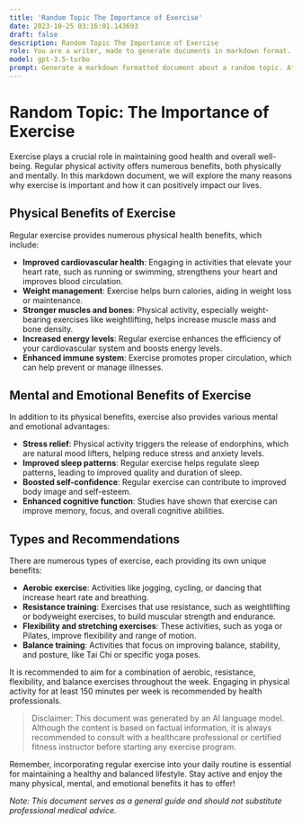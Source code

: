```yaml
---
title: 'Random Topic The Importance of Exercise'
date: 2023-10-25 03:16:01.143693
draft: false
description: Random Topic The Importance of Exercise
role: You are a writer, made to generate documents in markdown format. It is very important that all of the documents you generate are in valid markdown format.
model: gpt-3.5-turbo
prompt: Generate a markdown formatted document about a random topic. At the bottom, include a disclaimer explaining that the document was generated by you. The first line of the document should be the title. Make sure that the entire document is in proper markdown format, using a mix of various tags to make the document visually appealing.
---
```


# Random Topic: The Importance of Exercise

Exercise plays a crucial role in maintaining good health and overall well-being. Regular physical activity offers numerous benefits, both physically and mentally. In this markdown document, we will explore the many reasons why exercise is important and how it can positively impact our lives.

## Physical Benefits of Exercise

Regular exercise provides numerous physical health benefits, which include:

- **Improved cardiovascular health**: Engaging in activities that elevate your heart rate, such as running or swimming, strengthens your heart and improves blood circulation.
- **Weight management**: Exercise helps burn calories, aiding in weight loss or maintenance.
- **Stronger muscles and bones**: Physical activity, especially weight-bearing exercises like weightlifting, helps increase muscle mass and bone density.
- **Increased energy levels**: Regular exercise enhances the efficiency of your cardiovascular system and boosts energy levels.
- **Enhanced immune system**: Exercise promotes proper circulation, which can help prevent or manage illnesses.

## Mental and Emotional Benefits of Exercise

In addition to its physical benefits, exercise also provides various mental and emotional advantages:

- **Stress relief**: Physical activity triggers the release of endorphins, which are natural mood lifters, helping reduce stress and anxiety levels.
- **Improved sleep patterns**: Regular exercise helps regulate sleep patterns, leading to improved quality and duration of sleep.
- **Boosted self-confidence**: Regular exercise can contribute to improved body image and self-esteem.
- **Enhanced cognitive function**: Studies have shown that exercise can improve memory, focus, and overall cognitive abilities.

## Types and Recommendations

There are numerous types of exercise, each providing its own unique benefits:

- **Aerobic exercise**: Activities like jogging, cycling, or dancing that increase heart rate and breathing.
- **Resistance training**: Exercises that use resistance, such as weightlifting or bodyweight exercises, to build muscular strength and endurance.
- **Flexibility and stretching exercises**: These activities, such as yoga or Pilates, improve flexibility and range of motion.
- **Balance training**: Activities that focus on improving balance, stability, and posture, like Tai Chi or specific yoga poses.

It is recommended to aim for a combination of aerobic, resistance, flexibility, and balance exercises throughout the week. Engaging in physical activity for at least 150 minutes per week is recommended by health professionals.

> Disclaimer: This document was generated by an AI language model. Although the content is based on factual information, it is always recommended to consult with a healthcare professional or certified fitness instructor before starting any exercise program.

Remember, incorporating regular exercise into your daily routine is essential for maintaining a healthy and balanced lifestyle. Stay active and enjoy the many physical, mental, and emotional benefits it has to offer!

*Note: This document serves as a general guide and should not substitute professional medical advice.*


